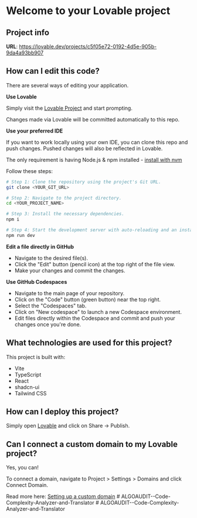 # Welcome to your Lovable project

## Project info

**URL**: https://lovable.dev/projects/c5f05e72-0192-4d5e-905b-9da4a93bb907

## How can I edit this code?

There are several ways of editing your application.

**Use Lovable**

Simply visit the [Lovable Project](https://lovable.dev/projects/c5f05e72-0192-4d5e-905b-9da4a93bb907) and start prompting.

Changes made via Lovable will be committed automatically to this repo.

**Use your preferred IDE**

If you want to work locally using your own IDE, you can clone this repo and push changes. Pushed changes will also be reflected in Lovable.

The only requirement is having Node.js & npm installed - [install with nvm](https://github.com/nvm-sh/nvm#installing-and-updating)

Follow these steps:

```sh
# Step 1: Clone the repository using the project's Git URL.
git clone <YOUR_GIT_URL>

# Step 2: Navigate to the project directory.
cd <YOUR_PROJECT_NAME>

# Step 3: Install the necessary dependencies.
npm i

# Step 4: Start the development server with auto-reloading and an instant preview.
npm run dev
```

**Edit a file directly in GitHub**

- Navigate to the desired file(s).
- Click the "Edit" button (pencil icon) at the top right of the file view.
- Make your changes and commit the changes.

**Use GitHub Codespaces**

- Navigate to the main page of your repository.
- Click on the "Code" button (green button) near the top right.
- Select the "Codespaces" tab.
- Click on "New codespace" to launch a new Codespace environment.
- Edit files directly within the Codespace and commit and push your changes once you're done.

## What technologies are used for this project?

This project is built with:

- Vite
- TypeScript
- React
- shadcn-ui
- Tailwind CSS

## How can I deploy this project?

Simply open [Lovable](https://lovable.dev/projects/c5f05e72-0192-4d5e-905b-9da4a93bb907) and click on Share -> Publish.

## Can I connect a custom domain to my Lovable project?

Yes, you can!

To connect a domain, navigate to Project > Settings > Domains and click Connect Domain.

Read more here: [Setting up a custom domain](https://docs.lovable.dev/features/custom-domain#custom-domain)
#   A L G O A U D I T - - C o d e - C o m p l e x i t y - A n a l y z e r - a n d - T r a n s l a t o r  
 #   A L G O A U D I T - - C o d e - C o m p l e x i t y - A n a l y z e r - a n d - T r a n s l a t o r  
 